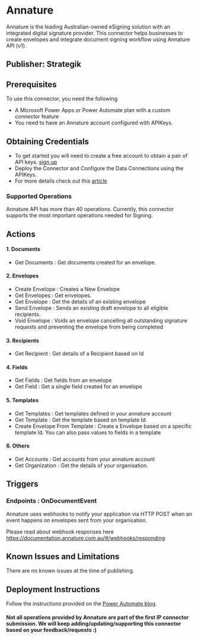 # Annature

Annature is the leading Australian-owned eSigning solution with an integrated digital signature provider. This connector helps businesses to create envelopes and integrate document signing workflow using Annature API (v1).

## Publisher: Strategik

## Prerequisites

To use this connector, you need the following

- A Microsoft Power Apps or Power Automate plan with a custom connector feature
- You need to have an Annature account configured with APIKeys.

## Obtaining Credentials

- To get started you will need to create a free account to obtain a pair of API keys. [sign up](https://dashboard.annature.com.au/sign-up)
- Deploy the Connector and Configure the Data Connections using the APIKeys.
- For more details check out this [article](https://www.strategik.com.au/post/using-annature-with-the-power-platform)

### Supported Operations

Annature API has more than 40 operations. Currently, this connector supports the most important operations needed for Signing.

## Actions

#### 1. Documents

- Get Documents : Get documents created for an envelope.

#### 2. Envelopes

- Create Envelope : Creates a New Envelope
- Get Envelopes : Get envelopes.
- Get Envelope : Get the details of an existing envelope
- Send Envelope : Sends an existing draft envelope to all eligible recipients.
- Void Envelope : Voids an envelope cancelling all outstanding signature requests and preventing the envelope from being completed

#### 3. Recipients

- Get Recipient : Get details of a Recipient based on Id

#### 4. Fields

- Get Fields : Get fields from an envelope
- Get Field : Get a single field created for an envelope

#### 5. Templates

- Get Templates : Get templates defined in your annature account
- Get Template : Get the template based on template Id.
- Create Envelope From Template : Create a Envelope based on a specific template Id. You can also pass values to fields in a template

#### 6. Others

- Get Accounts : Get accounts from your annature account
- Get Organization : Get the details of your organisation.

## Triggers

### Endpoints : OnDocumentEvent

Annature uses webhooks to notify your application via HTTP POST when an event happens on envelopes sent from your organisation.

Please read about webhook responses here https://documentation.annature.com.au/#/webhooks/responding

## Known Issues and Limitations

There are no known issues at the time of publishing.

## Deployment Instructions

Follow the instructions provided on the [Power Automate blog](https://flow.microsoft.com/en-us/blog/import-a-connector-from-github-as-a-custom-connector/).

#### Not all operations provided by Annature are part of the first IP connector submission. We will keep adding/updating/supporting this connector based on your feedback/requests :)
